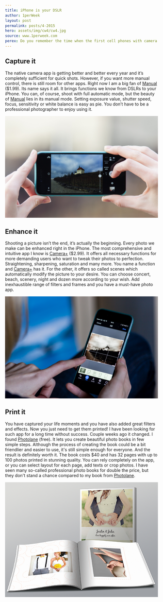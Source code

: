 ```yaml
---
title: iPhone is your DSLR
author: 1perWeek
layout: post
permalink: posts/4-2015
hero: assets/img/cw4/cw4.jpg
source: www.1perweek.com
perex: Do you remember the time when the first cell phones with camera were introduced? The time when VGA camera was something extraordinary? Sony Ericsson T610 was my first camera phone and it had 0,1 MPx. Boy, how excited I was about it back then! 11 years later we have 8 MPx and optical image stabilization in our newest iPhones.  
---
```

## Capture it
The native camera app is getting better and better every year and it’s completely sufficient for quick shots. However, if you want more manual control, there is still room for other apps. Right now I am a big fan of [Manual](http://geni.us/r8K) ($1.99). Its name says it all. It brings functions we know from DSLRs to your iPhone. You can, of course, shoot with full automatic mode, but the beauty of [Manual](http://geni.us/r8K) lies in its manual mode. Setting exposure value, shutter speed, focus, sensitivity or white balance is easy as pie. You don’t have to be a professional photographer to enjoy using it.

![](/assets/img/cw4/cw4-1.jpg)

## Enhance it
Shooting a picture isn’t the end, it’s actually the beginning. Every photo we make can be enhanced right in the iPhone. The most comprehensive and intuitive app I know is [Camera+](http://geni.us/1aOV) ($2.99). It offers all necessary functions for more demanding users who want to tweak their photos to perfection. Straightening, sharpening, saturation and many more. You name a function and [Camera+](http://geni.us/1aOV) has it. For the other, it offers so called scenes which automatically modify the picture to your desire. You can choose concert, beach, scenery, night and dozen more according to your wish. Add inexhaustible range of filters and frames and you have a must-have photo app.

![](/assets/img/cw4/cw4-2.jpg)

## Print it
You have captured your life moments and you have also added great filters and effects. Now you just need to get them printed! I have been looking for such app for a long time without success. Couple weeks ago it changed. I found [Photolane](http://geni.us/2hJn) (free). It lets you create beautiful photo books in few simple steps. Although the process of creating the book could be a bit friendlier and easier to use, it's still simple enough for everyone. And the result is definitely worth it. The book costs $40 and has 32 pages with up to 100 photos printed in stunning quality. You can rely completely on the app, or you can select layout for each page, add texts or crop photos. I have seen many so-called professional photo books for double the price, but they don't stand a chance compared to my book from [Photolane](http://geni.us/2hJn). 

![](/assets/img/cw4/cw4-3.jpg)